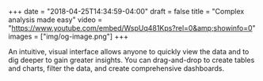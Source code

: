 +++
date = "2018-04-25T14:34:59-04:00"
draft = false
title = "Complex analysis made easy"
video = "https://www.youtube.com/embed/WspUq481Kps?rel=0&amp;showinfo=0"
images = ["img/og-image.png"]
+++

An intuitive, visual interface allows anyone to quickly view the data and to dig deeper to gain greater insights. You can drag-and-drop to create tables and charts, filter the data, and create comprehensive dashboards.
